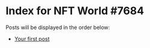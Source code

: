 # Index for NFT World #7684
Posts will be displayed in the order below:

- [Your first post](./001-first.md)

